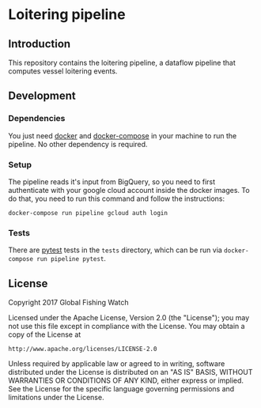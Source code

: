 # Loitering pipeline

## Introduction

This repository contains the loitering pipeline, a dataflow pipeline that computes vessel loitering events.

## Development

### Dependencies

You just need [docker](https://www.docker.com/) and [docker-compose](https://docs.docker.com/compose/) in your machine to run the pipeline. No other dependency is required.

### Setup

The pipeline reads it's input from BigQuery, so you need to first authenticate with your google cloud account inside the docker images. To do that, you need to run this command and follow the instructions:

```
docker-compose run pipeline gcloud auth login
```

### Tests

There are [pytest](https://docs.pytest.org/) tests in the `tests` directory, which can be run via `docker-compose run pipeline pytest`.

## License

Copyright 2017 Global Fishing Watch

Licensed under the Apache License, Version 2.0 (the "License");
you may not use this file except in compliance with the License.
You may obtain a copy of the License at

    http://www.apache.org/licenses/LICENSE-2.0

Unless required by applicable law or agreed to in writing, software
distributed under the License is distributed on an "AS IS" BASIS,
WITHOUT WARRANTIES OR CONDITIONS OF ANY KIND, either express or implied.
See the License for the specific language governing permissions and
limitations under the License.
